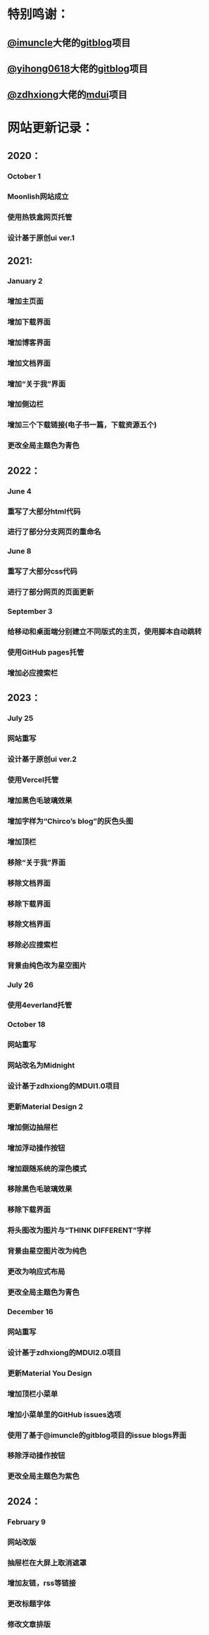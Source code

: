 # 特别鸣谢：
## [@imuncle](https://github.com/imuncle)大佬的[gitblog](https://github.com/imuncle/gitblog)项目
## [@yihong0618](https://github.com/yihong0618)大佬的[gitblog](https://github.com/yihong0618/gitblog)项目
## [@zdhxiong](https://github.com/zdhxiong)大佬的[mdui](https://github.com/zdhxiong/mdui)项目

# 网站更新记录：
## 2020：
### 
### October 1
### Moonlish网站成立
### 使用热铁盒网页托管
### 设计基于原创ui ver.1
### 
## 2021:
### 
### January 2
### 增加主页面
### 增加下载界面
### 增加博客界面
### 增加文档界面
### 增加“关于我”界面
### 增加侧边栏
### 增加三个下载链接(电子书一篇，下载资源五个)
### 更改全局主题色为青色
### 
## 2022：
### 
### June 4
### 重写了大部分html代码
### 进行了部分分支网页的重命名
### 
### June 8
### 重写了大部分css代码
### 进行了部分网页的页面更新
### 
### September 3
### 给移动和桌面端分别建立不同版式的主页，使用脚本自动跳转
### 使用GitHub pages托管
### 增加必应搜索栏
### 
## 2023：
### 
### July 25
### 网站重写
### 设计基于原创ui ver.2
### 使用Vercel托管
### 增加黑色毛玻璃效果
### 增加字样为“Chirco’s blog”的灰色头图
### 增加顶栏
### 移除“关于我”界面
### 移除文档界面
### 移除下载界面
### 移除文档界面
### 移除必应搜索栏
### 背景由纯色改为星空图片
### 
### July 26
### 使用4everland托管
### 
### October 18
### 网站重写
### 网站改名为Midnight
### 设计基于zdhxiong的MDUI1.0项目
### 更新Material Design 2
### 增加侧边抽屉栏
### 增加浮动操作按钮
### 增加跟随系统的深色模式
### 移除黑色毛玻璃效果
### 移除下载界面
### 将头图改为图片与“THINK DIFFERENT”字样
### 背景由星空图片改为纯色
### 更改为响应式布局
### 更改全局主题色为青色
### 
### December 16
### 网站重写
### 设计基于zdhxiong的MDUI2.0项目
### 更新Material You Design
### 增加顶栏小菜单
### 增加小菜单里的GitHub issues选项
### 使用了基于@imuncle的gitblog项目的issue blogs界面
### 移除浮动操作按钮
### 更改全局主题色为紫色
### 
## 2024：
### 
### February 9
### 
### 网站改版
### 抽屉栏在大屏上取消遮罩
### 增加友链，rss等链接
### 更改标题字体
### 修改文章排版
### 

